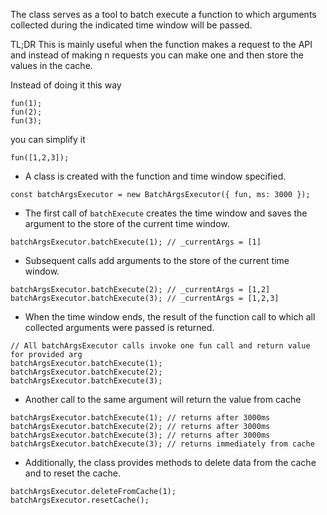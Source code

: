 The class serves as a tool to batch execute a function to which arguments collected during the indicated time window will be passed.

TL;DR
This is mainly useful when the function makes a request to the API and instead of making n requests you can make one and then store the values in the cache.


Instead of doing it this way
```
fun(1);
fun(2);
fun(3);
```

you can simplify it
```
fun([1,2,3]);
```

- A class is created with the function and time window specified.

```
const batchArgsExecutor = new BatchArgsExecutor({ fun, ms: 3000 });
```

- The first call of `batchExecute` creates the time window and saves the argument to the store of the current time window.

```
batchArgsExecutor.batchExecute(1); // _currentArgs = [1]
```

- Subsequent calls add arguments to the store of the current time window.

```
batchArgsExecutor.batchExecute(2); // _currentArgs = [1,2]
batchArgsExecutor.batchExecute(3); // _currentArgs = [1,2,3]
```

- When the time window ends, the result of the function call to which all collected arguments were passed is returned.

```
// All batchArgsExecutor calls invoke one fun call and return value for provided arg
batchArgsExecutor.batchExecute(1);
batchArgsExecutor.batchExecute(2);
batchArgsExecutor.batchExecute(3);
```

- Another call to the same argument will return the value from cache

```
batchArgsExecutor.batchExecute(1); // returns after 3000ms
batchArgsExecutor.batchExecute(2); // returns after 3000ms
batchArgsExecutor.batchExecute(3); // returns after 3000ms
batchArgsExecutor.batchExecute(3); // returns immediately from cache
```

- Additionally, the class provides methods to delete data from the cache and to reset the cache.

```
batchArgsExecutor.deleteFromCache(1);
batchArgsExecutor.resetCache();
```
